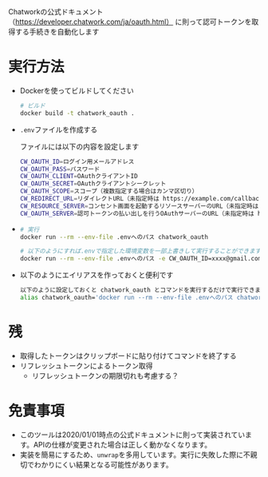 Chatworkの公式ドキュメント （https://developer.chatwork.com/ja/oauth.html） に則って認可トークンを取得する手続きを自動化します

# 実行方法
- Dockerを使ってビルドしてください
  ``` bash
  # ビルド
  docker build -t chatwork_oauth .
  ```
- `.env`ファイルを作成する
  
  ファイルには以下の内容を設定します
  ``` bash
  CW_OAUTH_ID=ログイン用メールアドレス
  CW_OAUTH_PASS=パスワード
  CW_OAUTH_CLIENT=OAuthクライアントID
  CW_OAUTH_SECRET=OAuthクライアントシークレット
  CW_OAUTH_SCOPE=スコープ（複数指定する場合はカンマ区切り）
  CW_REDIRECT_URL=リダイレクトURL（未指定時は https://example.com/callback.php）
  CW_RESOURCE_SERVER=コンセント画面を起動するリソースサーバーのURL（未指定時は https://www.chatwork.com/packages/oauth2/login.php）
  CW_OAUTH_SERVER=認可トークンの払い出しを行うOAuthサーバーのURL（未指定時は https://oauth.chatwork.com/token）
  ```
- 
  ``` bash
  # 実行
  docker run --rm --env-file .envへのパス chatwork_oauth
  
  # 以下のようにすれば.envで指定した環境変数を一部上書きして実行することができます
  docker run --rm --env-file .envへのパス -e CW_OAUTH_ID=xxxx@gmail.com chatwork_oauth 
  ```
- 以下のようにエイリアスを作っておくと便利です
  ``` bash
  以下のように設定しておくと chatwork_oauth とコマンドを実行するだけで実行できます
  alias chatwork_oauth='docker run --rm --env-file .envへのパス chatwork_oauth'
  ```

# 残
- 取得したトークンはクリップボードに貼り付けてコマンドを終了する
- リフレッシュトークンによるトークン取得
  - リフレッシュトークンの期限切れも考慮する？
    
# 免責事項
- このツールは2020/01/01時点の公式ドキュメントに則って実装されています。APIの仕様が変更された場合は正しく動かなくなります。
- 実装を簡易にするため、`unwrap`を多用しています。実行に失敗した際に不親切でわかりにくい結果となる可能性があります。
